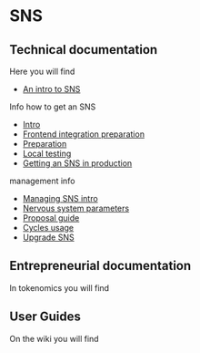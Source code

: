 # SNS

## Technical documentation

Here you will find
* [An intro to SNS](sns-intro.md)

Info how to get an SNS
* [Intro](get-sns/get-sns-intro.md)
* [Frontend integration preparation](get-sns/frontend-integration.md)
* [Preparation](get-sns/preparation.md)
* [Local testing](get-sns/local-testing.md)
* [Getting an SNS in production](get-sns/get-sns-production.md)

management info
* [Managing SNS intro](managing-sns/manage-sns-intro.md)
* [Nervous system parameters](managing-sns/nervous-system-parameters.md)
* [Proposal guide](managing-sns/proposal-guide.md)
* [Cycles usage](managing-sns/cycles-usage.md)
* [Upgrade SNS](managing-sns/upgradeSNS.md)

## Entrepreneurial documentation

In tokenomics you will find

## User Guides

On the wiki you will find
